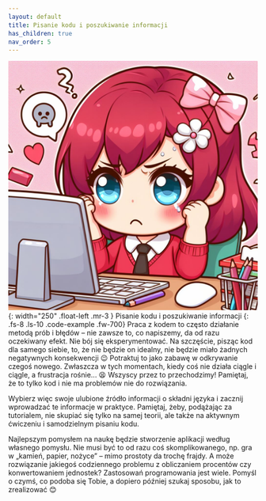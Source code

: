 ```yaml
---
layout: default
title: Pisanie kodu i poszukiwanie informacji
has_children: true
nav_order: 5
---
```

![](../images/intros/codingknowledge.jpg){: width="250" .float-left .mr-3 }
Pisanie kodu i poszukiwanie informacji
{: .fs-8 .ls-10 .code-example .fw-700}
Praca z kodem to często działanie metodą prób i błędów – nie zawsze to, co napiszemy, da od razu oczekiwany efekt. Nie bój się eksperymentować. Na szczęście, pisząc kod dla samego siebie, to, że nie będzie on idealny, nie będzie miało żadnych negatywnych konsekwencji 😉 Potraktuj to jako zabawę w odkrywanie czegoś nowego. Zwłaszcza w tych momentach, kiedy coś nie działa ciągle i ciągle, a frustracja rośnie... 😫 Wszyscy przez to przechodzimy! Pamiętaj, że to tylko kod i nie ma problemów nie do rozwiązania.

Wybierz więc swoje ulubione źródło informacji o składni języka i zacznij wprowadzać te informacje w praktyce. Pamiętaj, żeby, podążając za tutorialem, nie skupiać się tylko na samej teorii, ale także na aktywnym ćwiczeniu i samodzielnym pisaniu kodu.

Najlepszym pomysłem na naukę będzie stworzenie aplikacji według własnego pomysłu. Nie musi być to od razu coś skomplikowanego, np. gra w „kamień, papier, nożyce” – mimo prostoty da trochę frajdy. A może rozwiązanie jakiegoś codziennego problemu z obliczaniem procentów czy konwertowaniem jednostek? Zastosowań programowania jest wiele. Pomyśl o czymś, co podoba się Tobie, a dopiero później szukaj sposobu, jak to zrealizować 😊